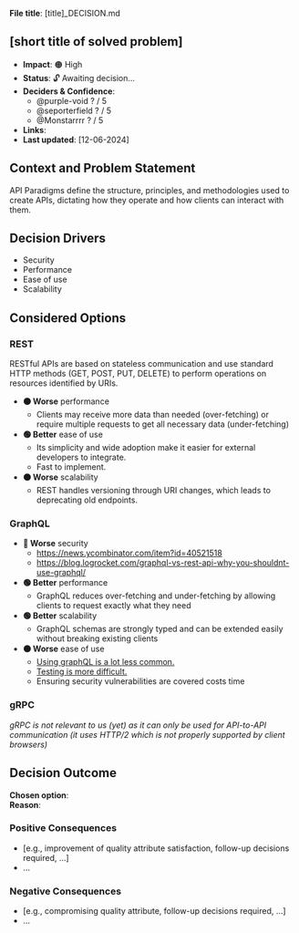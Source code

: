 **File title**: [title]\_DECISION.md

## [short title of solved problem]

- **Impact**: 🟠 High
- **Status**: 🔓 Awaiting decision...
- **Deciders & Confidence**:
  - @purple-void ? / 5️
  - @seporterfield ? / 5️
  - @Monstarrrr ? / 5️
- **Links**:
- **Last updated**: [12-06-2024]

## Context and Problem Statement

API Paradigms define the structure, principles, and methodologies used to create APIs, dictating how they operate and how clients can interact with them.

## Decision Drivers <!-- optional -->

- Security
- Performance
- Ease of use
- Scalability

## Considered Options <!-- optional -->

### REST

RESTful APIs are based on stateless communication and use standard HTTP methods (GET, POST, PUT, DELETE) to perform operations on resources identified by URIs.

- **:orange_circle: Worse** performance
  - Clients may receive more data than needed (over-fetching) or require multiple requests to get all necessary data (under-fetching)
- **:green_circle: Better** ease of use
  - Its simplicity and wide adoption make it easier for external developers to integrate.
  - Fast to implement.
- **:orange_circle: Worse** scalability
  - REST handles versioning through URI changes, which leads to deprecating old endpoints.

### GraphQL

- **:red_circle: Worse** security
  - https://news.ycombinator.com/item?id=40521518
  - https://blog.logrocket.com/graphql-vs-rest-api-why-you-shouldnt-use-graphql/
- **:green_circle: Better** performance
  - GraphQL reduces over-fetching and under-fetching by allowing clients to request exactly what they need
- **:green_circle: Better** scalability
  - GraphQL schemas are strongly typed and can be extended easily without breaking existing clients
- **:orange_circle: Worse** ease of use
  - [Using graphQL is a lot less common.](https://blog.postman.com/graphql-vs-rest/)
  - [Testing is more difficult.](https://www.reddit.com/r/laravel/comments/yc4073/comment/itkea7o/?utm_source=share&utm_medium=web3x&utm_name=web3xcss&utm_term=1&utm_content=share_button)
  - Ensuring security vulnerabilities are covered costs time

### gRPC

_gRPC is not relevant to us (yet) as it can only be used for API-to-API communication (it uses HTTP/2 which is not properly supported by client browsers)_

## Decision Outcome

**Chosen option**:  
**Reason**:

### Positive Consequences <!-- optional -->

- [e.g., improvement of quality attribute satisfaction, follow-up decisions required, …]
- …

### Negative Consequences <!-- optional -->

- [e.g., compromising quality attribute, follow-up decisions required, …]
- …
